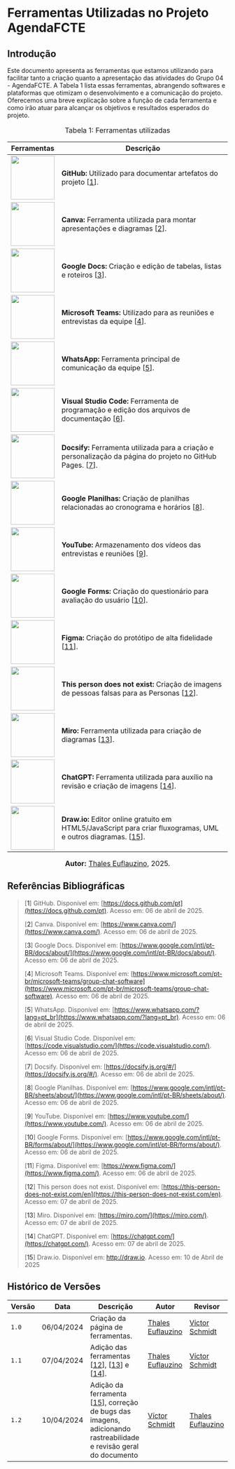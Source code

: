 # Ferramentas Utilizadas no Projeto AgendaFCTE

## Introdução

Este documento apresenta as ferramentas que estamos utilizando para facilitar tanto a criação quanto a apresentação das atividades do Grupo 04 - AgendaFCTE. A Tabela 1 lista essas ferramentas, abrangendo softwares e plataformas que otimizam o desenvolvimento e a comunicação do projeto. Oferecemos uma breve explicação sobre a função de cada ferramenta e como irão atuar para alcançar os objetivos e resultados esperados do projeto.

<div align="center">
<font size="3"><p style="text-align: center">Tabela 1: Ferramentas utilizadas</p></font>

<table>
  <thead>
    <tr>
      <th>Ferramentas</th>
      <th>Descrição</th>
    </tr>
  </thead>
  <tbody>
    <tr>
      <td><img src="./Base/assets/ferramentas/github_logo.png" width="100" height="100"></td>
      <td><b>GitHub:</b> Utilizado para documentar artefatos do projeto [<a href="/#/./Base/1.5.3.FerramentasUtilizadas?id=um">1</a>].</td>
    </tr>
    <tr>
      <td><img src="./Base/assets/ferramentas/canva_logo.jpg" width="100" height="100"></td>
      <td><b>Canva:</b> Ferramenta utilizada para montar apresentações e diagramas [<a href="/#/./Base/1.5.3.FerramentasUtilizadas?id=dois">2</a>].</td>
    </tr>
    <tr>
      <td><img src="./Base/assets/ferramentas/docs_logo.jpg" width="100" height="100"></td>
      <td><b>Google Docs:</b> Criação e edição de tabelas, listas e roteiros [<a href="/#/./Base/1.5.3.FerramentasUtilizadas?id=tres">3</a>].</td>
    </tr>
    <tr>
      <td><img src="./Base/assets/ferramentas/teams_logo.png" width="100" height="100"></td>
      <td><b>Microsoft Teams:</b> Utilizado para as reuniões e entrevistas da equipe [<a href="/#/./Base/1.5.3.FerramentasUtilizadas?id=quatro">4</a>].</td>
    </tr>
    <tr>
      <td><img src="./Base/assets/ferramentas/whatsapp_logo.jpg" width="100" height="100"></td>
      <td><b>WhatsApp:</b> Ferramenta principal de comunicação da equipe [<a href="/#/./Base/1.5.3.FerramentasUtilizadas?id=cinco">5</a>].</td>
    </tr>
    <tr>
      <td><img src="./Base/assets/ferramentas/vscode_logo.jpg" width="100" height="100"></td>
      <td><b>Visual Studio Code:</b> Ferramenta de programação e edição dos arquivos de documentação [<a href="/#/./Base/1.5.3.FerramentasUtilizadas?id=seis">6</a>].</td>
    </tr>
    <tr>
      <td><img src="./Base/assets/ferramentas/docsify_logo.png" width="100" height="100"></td>
      <td><b>Docsify:</b> Ferramenta utilizada para a criação e personalização da página do projeto no GitHub Pages. [<a href="/#/./Base/1.5.3.FerramentasUtilizadas?id=sete">7</a>].</td>
    </tr>
    <tr>
      <td><img src="./Base/assets/ferramentas/sheets_logo.jpg" width="100" height="100"></td>
      <td><b>Google Planilhas:</b> Criação de planilhas relacionadas ao cronograma e horários [<a href="/#/./Base/1.5.3.FerramentasUtilizadas?id=oito">8</a>].</td>
    </tr>
      <td><img src="./Base/assets/ferramentas/youtube_logo.jpg" width="100" height="100"/></td>
      <td><b>YouTube:</b> Armazenamento dos vídeos das entrevistas e reuniões [<a href="/#/./Base/1.5.3.FerramentasUtilizadas?id=nove">9</a>].</td>
    </tr>
    <tr>
      <td><img src="./Base/assets/ferramentas/forms_logo.png" width="100" height="100"></td>
      <td><b>Google Forms:</b> Criação do questionário para avaliação do usuário [<a href="/#/./Base/1.5.3.FerramentasUtilizadas?id=dez">10</a>].</td>
    </tr>
    <tr>
      <td><img src="./Base/assets/ferramentas/figma_logo.jpg" width="100" height="100"></td>
      <td><b>Figma:</b> Criação do protótipo de alta fidelidade [<a href="/#/./Base/1.5.3.FerramentasUtilizadas?id=onze">11</a>].</td>
    </tr>
    <tr>
      <td><img src="./Base/assets/ferramentas/thispersondoesnotexists_logo.jpg" width="100" height="100"></td>
      <td><b>This person does not exist:</b> Criação de imagens de pessoas falsas para as Personas [<a href="/#/./Base/1.5.3.FerramentasUtilizadas?id=doze">12</a>].</td>
    </tr>
    <tr>
      <td><img src="./Base/assets/ferramentas/miro_logo.png" width="100" height="100"></td>
      <td><b>Miro:</b> Ferramenta utilizada para criação de diagramas [<a href="/#/./Base/1.5.3.FerramentasUtilizadas?id=treze">13</a>].</td>
    </tr>
    <tr>
      <td><img src="./Base/assets/ferramentas/chatgpt_logo.png" width="100" height="100"></td>
      <td><b>ChatGPT:</b> Ferramenta utilizada para auxílio na revisão e criação de imagens [<a href="/#/./Base/1.5.3.FerramentasUtilizadas?id=quartoze">14</a>].</td>
    </tr>
    <tr>
      <td><img src="./Base/assets/ferramentas/drawio_logo.png" width="100" height="100"></td>
      <td><b>Draw.io:</b>  Editor online gratuito em HTML5/JavaScript para criar fluxogramas, UML e outros diagramas. [<a href="/#/./Base/1.5.3.FerramentasUtilizadas?id=quinze">15</a>].</td>
    </tr>
  </tbody>
</table>

<font size="3"><p style="text-align: center"><b>Autor:</b> <a href="https://github.com/thaleseuflauzino">Thales Euflauzino</a>, 2025.</p></font>
</div>

## Referências Bibliográficas

> [<a id="um">1</a>] GitHub. Disponível em: [https://docs.github.com/pt](https://docs.github.com/pt). Acesso em: 06 de abril de 2025.
> 
> [<a id="dois">2</a>] Canva. Disponível em: [https://www.canva.com/](https://www.canva.com/). Acesso em: 06 de abril de 2025.
>
> [<a id="tres">3</a>] Google Docs. Disponível em: [https://www.google.com/intl/pt-BR/docs/about/](https://www.google.com/intl/pt-BR/docs/about/). Acesso em: 06 de abril de 2025.
>
> [<a id="quatro">4</a>] Microsoft Teams. Disponível em: [https://www.microsoft.com/pt-br/microsoft-teams/group-chat-software](https://www.microsoft.com/pt-br/microsoft-teams/group-chat-software). Acesso em: 06 de abril de 2025.
>
> [<a id="cinco">5</a>] WhatsApp. Disponível em:  [https://www.whatsapp.com/?lang=pt_br](https://www.whatsapp.com/?lang=pt_br). Acesso em: 06 de abril de 2025.
>
> [<a id="seis">6</a>] Visual Studio Code. Disponível em:  [https://code.visualstudio.com/](https://code.visualstudio.com/). Acesso em: 06 de abril de 2025.
>
> [<a id="sete">7</a>] Docsify. Disponível em: [https://docsify.js.org/#/](https://docsify.js.org/#/). Acesso em: 06 de abril de 2025.
>
> [<a id="oito">8</a>] Google Planilhas. Disponível em: [https://www.google.com/intl/pt-BR/sheets/about/](https://www.google.com/intl/pt-BR/sheets/about/). Acesso em: 06 de abril de 2025.
>
> [<a id="nove">9</a>] YouTube. Disponível em: [https://www.youtube.com/](https://www.youtube.com/). Acesso em: 06 de abril de 2025.
>
> [<a id="dez">10</a>] Google Forms. Disponível em: [https://www.google.com/intl/pt-BR/forms/about/](https://www.google.com/intl/pt-BR/forms/about/). Acesso em: 06 de abril de 2025.
>
> [<a id="onze">11</a>] Figma. Disponível em: [https://www.figma.com/](https://www.figma.com/). Acesso em: 06 de abril de 2025.
>
> [<a id="doze">12</a>] This person does not exist. Disponível em: [https://this-person-does-not-exist.com/en](https://this-person-does-not-exist.com/en). Acesso em: 07 de abril de 2025.
>
> [<a id="treze">13</a>] Miro. Disponível em: [https://miro.com/](https://miro.com/). Acesso em: 07 de abril de 2025.
>
> [<a id="quartoze">14</a>] ChatGPT. Disponível em: [https://chatgpt.com/](https://chatgpt.com/). Acesso em: 07 de abril de 2025.
>
> [<a id="quinze">15</a>] Draw.io. Disponível em: <http://draw.io>. Acesso em: 10 de Abril de 2025

## Histórico de Versões

| Versão | Data       | Descrição | Autor     |       Revisor         |
| ------ | ---------- | --------- | --------- | --------------------- |
| `1.0`  | 06/04/2024 |        Criação da página de ferramentas.         | [Thales Euflauzino](https://github.com/thaleseuflauzino) | [Víctor Schmidt](https://github.com/moonshinerd) |
| `1.1`  | 07/04/2024 |        Adição das ferramentas [[12](#doze)], [[13](#treze)] e [[14](#quartoze)].         | [Thales Euflauzino](https://github.com/thaleseuflauzino) | [Víctor Schmidt](https://github.com/moonshinerd) |
| `1.2`  | 10/04/2024 | Adição da ferramenta [[15](#quinze)], correção de bugs das imagens, adicionando rastreabilidade e revisão geral do documento | [Víctor Schmidt](https://github.com/moonshinerd) | [Thales Euflauzino](https://www.github.com/thaleseuflauzino) |
